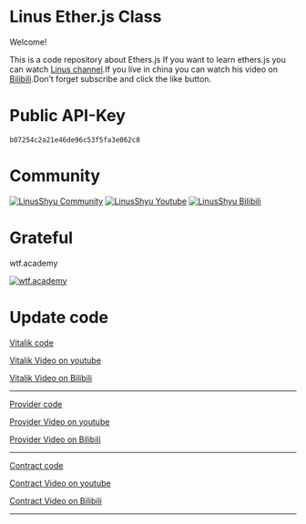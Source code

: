 # Linus Ether.js Class
Welcome!

This is a code repository about Ethers.js
If you want to learn ethers.js you can watch [Linus channel](https://www.youtube.com/channel/UC4KtR-YsWDfWtikRGOZb58Q).If you live in china you can watch his video on [Bilibili](https://space.bilibili.com/411591950?spm_id_from=333.1007.0.0).Don’t forget subscribe and click the like button.

# Public API-Key

```b07254c2a21e46de96c53f5fa3e062c8```

# Community

[![LinusShyu Community](https://img.shields.io/badge/-Community-blue)](https://discord.gg/mWsge7Ju9W)
[![LinusShyu Youtube](https://img.shields.io/badge/-YouTube-red)](https://www.youtube.com/channel/UC4KtR-YsWDfWtikRGOZb58Q)
[![LinusShyu Bilibili](https://img.shields.io/badge/-Bilibili-blue)](https://space.bilibili.com/411591950?spm_id_from=333.1007.0.0)

# Grateful
wtf.academy

[![wtf.academy](https://img.shields.io/badge/wtf%20academy%20-blue)](https://www.wtf.academy/)


# Update code

[Vitalik code](https://github.com/Linus-Shyu/Linus-Ether.js-Class/blob/master/Vitalik.js)

[Vitalik Video on youtube](https://www.youtube.com/watch?v=CkBml0BchRk)

[Vitalik Video on Bilibili](https://www.bilibili.com/video/BV1hP411v7wF/?spm_id_from=333.999.0.0&vd_source=b948e0481ae56728c763719a74f42095)

-------------------------------------------------------------------------------------

[Provider code](https://github.com/Linus-Shyu/Linus-Ether.js-Class/blob/master/Provider.js)

[Provider Video on youtube](https://www.youtube.com/watch?v=1xG6O26Mlls)

[Provider Video on Bilibili](https://www.bilibili.com/video/BV1Tj411S7rU/?spm_id_from=333.999.0.0)

-------------------------------------------------------------------------------------

[Contract code](https://github.com/Linus-Shyu/Linus-Ether.js-Class/blob/master/Contract.js)

[Contract Video on youtube]()

[Contract Video on Bilibili]()

-------------------------------------------------------------------------------------

